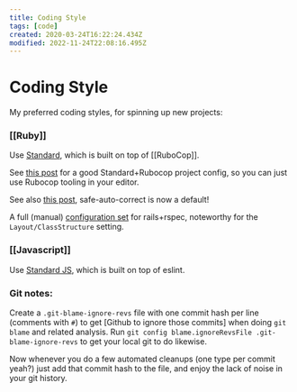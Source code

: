 ```yaml
---
title: Coding Style
tags: [code]
created: 2020-03-24T16:22:24.434Z
modified: 2022-11-24T22:08:16.495Z
---
```


# Coding Style

My preferred coding styles, for spinning up new projects:

### [[Ruby]]

Use [Standard](https://github.com/testdouble/standard), which is built on top of [[RuboCop]].

See [this post](https://evilmartians.com/chronicles/rubocoping-with-legacy-bring-your-ruby-code-up-to-standard) for a good Standard+Rubocop project config, so you can just use Rubocop tooling in your editor.

See also [this post](https://metaredux.com/posts/2020/07/07/a-safer-rubocop-part-deux.html), safe-auto-correct is now a default!

A full (manual) [configuration set](https://thedevpost.com/blog/rubocop-configuration-files-for-rails/) for rails+rspec, noteworthy for the `Layout/ClassStructure` setting.

### [[Javascript]]

Use [Standard JS](https://standardjs.com/), which is built on top of eslint.

### Git notes:

Create a `.git-blame-ignore-revs` file with one commit hash per line (comments with `#`) to get [Github to ignore those commits] when doing `git blame` and related analysis. Run `git config blame.ignoreRevsFile .git-blame-ignore-revs` to get your local git to do likewise.

Now whenever you do a few automated cleanups (one type per commit yeah?) just add that commit hash to the file, and enjoy the lack of noise in your git history.

